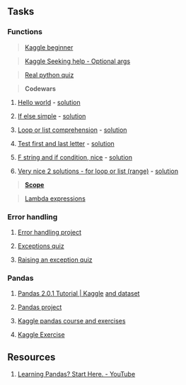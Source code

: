 ## Tasks 

### Functions 

> [Kaggle beginner](https://www.kaggle.com/code/alexisbcook/functions)

> [Kaggle Seeking help - Optional args](https://www.kaggle.com/code/colinmorris/functions-and-getting-help)

> [Real python quiz](https://realpython.com/quizzes/python-basics-functions-and-loops/)


> **Codewars** 

1. [Hello world](https://www.codewars.com/kata/523b4ff7adca849afe000035/train/python)  - [solution](https://youtu.be/5oadLQ0znk4?si=THcQ3iWgRburkEh_)

2. [If else simple](https://www.codewars.com/kata/55f9b48403f6b87a7c0000bd/train/python)  - [solution](https://youtu.be/BMWiH4blkFw?si=nQeDHqbuZITZ7i3V) 

3. [Loop or list comprehension](https://www.codewars.com/kata/5715eaedb436cf5606000381/train/python) - [solution](https://youtu.be/zJO_hXpYe60?si=NAV-Fj7LzQ09ghtW)

4. [Test first and last letter](https://www.codewars.com/kata/5aa736a455f906981800360d/train/python) - [solution](https://youtu.be/RVd28KR_BPc?si=Sz_2bt3AJiLh9wXf)

5. [F string and if condition, nice](https://www.codewars.com/kata/57613fb1033d766171000d60/train/python) - [solution](https://youtu.be/-bj-XBGoF-k?si=2I0CuPAqXSJYbTtx)

6. [Very nice  2 solutions - for loop or list (range)](https://www.codewars.com/kata/55d24f55d7dd296eb9000030/train/python) - [solution](https://youtu.be/EsNr6ig2Mxc?si=GGOWKzuCJE3qgi3s)

> **[Scope](https://realpython.com/quizzes/python-basics-scopes/)** 

> [Lambda expressions](https://realpython.com/quizzes/python-lambda/)

### Error handling

1. [Error handling project](https://colab.research.google.com/drive/1PIYTFEvIdJUd0YcDhq_3VaDZQiI8l5iI?usp=sharing)

2. [Exceptions quiz](https://realpython.com/quizzes/python-exceptions/)

3. [Raising an exception quiz](https://realpython.com/quizzes/python-raise-exception/)

### Pandas 
1. [Pandas 2.0.1 Tutorial | Kaggle](https://www.kaggle.com/code/lizhecheng/pandas-2-0-1-tutorial/notebook) [and dataset](https://www.kaggle.com/datasets/robikscube/flight-delay-dataset-20182022)

2. [Pandas project](https://colab.research.google.com/drive/1_cb-xUwzDecgbe9UmjR2QRnvTNljqlU5?usp=sharing)

2. [Kaggle pandas course and exercises](https://www.kaggle.com/learn/pandas)

3. [Kaggle Exercise](https://www.kaggle.com/kashnitsky/a1-demo-pandas-and-uci-adult-dataset)


## Resources   

1. [Learning Pandas? Start Here. - YouTube](https://www.youtube.com/watch?v=DkjCaAMBGWM&t=1139s)


